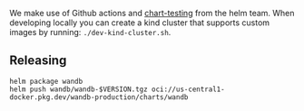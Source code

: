 We make use of Github actions and [chart-testing](https://github.com/helm/chart-testing) from the helm team.  When developing locally you can create a kind cluster that supports custom images by running: `./dev-kind-cluster.sh`.

## Releasing

```shell
helm package wandb
helm push wandb/wandb-$VERSION.tgz oci://us-central1-docker.pkg.dev/wandb-production/charts/wandb
```